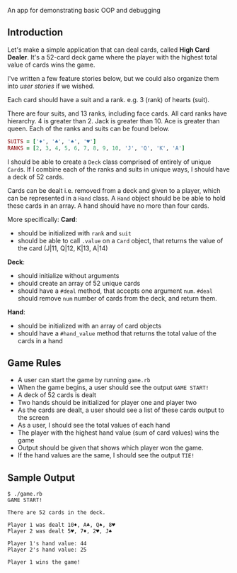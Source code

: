 An app for demonstrating basic OOP and debugging

## Introduction

Let's make a simple application that can deal cards, called **High Card Dealer**. It's a 52-card deck game where the player with the highest total value of cards wins the game.

 I've written a few feature stories below, but we could also organize them into *user stories* if we wished.

Each card should have a suit and a rank. e.g. 3 (rank) of hearts (suit).

There are four suits, and 13 ranks, including face cards. All card ranks have hierarchy. 4 is greater than 2. Jack is greater than 10. Ace is greater than queen. Each of the ranks and suits can be found below.

```ruby
SUITS = ['♦', '♣', '♠', '♥']
RANKS = [2, 3, 4, 5, 6, 7, 8, 9, 10, 'J', 'Q', 'K', 'A']
```

I should be able to create a `Deck` class comprised of entirely of unique `Card`s. If I combine each of the ranks and suits in unique ways, I should have a deck of 52 cards.

Cards can be dealt i.e. removed from a deck and given to a player, which can be represented in a `Hand` class. A `Hand` object should be be able to hold these cards in an array. A hand should have no more than four cards.

More specifically:
**Card**:
* should be initialized with `rank` and `suit`
* should be able to call `.value` on a `Card` object, that returns the value of the card (J|11, Q|12, K|13, A|14)

**Deck**:
* should initialize without arguments
* should create an array of 52 unique cards
* should have a `#deal` method, that accepts one argument `num`. `#deal` should remove `num` number of cards from the deck, and return them.

**Hand**:
* should be initialized with an array of card objects
* should have a `#hand_value` method that returns the total value of the cards in a hand

## Game Rules
* A user can start the game by running `game.rb`
* When the game begins, a user should see the output `GAME START!`
* A deck of 52 cards is dealt
* Two hands should be initialized for player one and player two
* As the cards are dealt, a user should see a list of these cards output to the screen
* As a user, I should see the total values of each hand
* The player with the highest hand value (sum of card values) wins the game
* Output should be given that shows which player won the game.
* If the hand values are the same, I should see the output `TIE!`

## Sample Output

```no-highlight
$ ./game.rb
GAME START!

There are 52 cards in the deck.

Player 1 was dealt 10♦, A♣, Q♠, 8♥
Player 2 was dealt 5♥, 7♦, 2♥, J♠

Player 1's hand value: 44
Player 2's hand value: 25

Player 1 wins the game!
```
